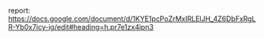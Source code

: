 report: https://docs.google.com/document/d/1KYE1pcPoZrMxIRLElJH_4Z6DbFxRgLR-Yb0x7icy-ig/edit#heading=h.pr7e1zx4ipn3

